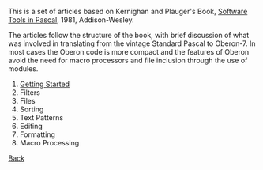 
This is a set of articles based on Kernighan and Plauger's Book,
[Software Tools in Pascal](https://openlibrary.org/books/OL4258115M/Software_tools_in_Pascal), 1981, Addison-Wesley.

The articles follow the structure of the book, with brief discussion
of what was involved in translating from the vintage Standard Pascal 
to Oberon-7. In most cases the Oberon code is more compact and the
features of Oberon avoid the need for macro processors and file
inclusion through the use of modules.

1. [Getting Started](/blog/2020/09/29/Software-Tools-1.html)
2. Filters
3. Files
4. Sorting
5. Text Patterns
6. Editing
7. Formatting
8. Macro Processing

[Back](./)

